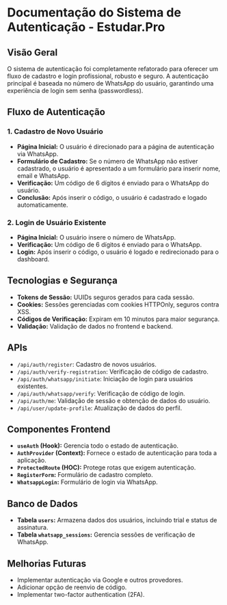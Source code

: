 # Documentação do Sistema de Autenticação - Estudar.Pro

## Visão Geral

O sistema de autenticação foi completamente refatorado para oferecer um fluxo de cadastro e login profissional, robusto e seguro. A autenticação principal é baseada no número de WhatsApp do usuário, garantindo uma experiência de login sem senha (passwordless).

## Fluxo de Autenticação

### 1. Cadastro de Novo Usuário

- **Página Inicial:** O usuário é direcionado para a página de autenticação via WhatsApp.
- **Formulário de Cadastro:** Se o número de WhatsApp não estiver cadastrado, o usuário é apresentado a um formulário para inserir nome, email e WhatsApp.
- **Verificação:** Um código de 6 dígitos é enviado para o WhatsApp do usuário.
- **Conclusão:** Após inserir o código, o usuário é cadastrado e logado automaticamente.

### 2. Login de Usuário Existente

- **Página Inicial:** O usuário insere o número de WhatsApp.
- **Verificação:** Um código de 6 dígitos é enviado para o WhatsApp.
- **Login:** Após inserir o código, o usuário é logado e redirecionado para o dashboard.

## Tecnologias e Segurança

- **Tokens de Sessão:** UUIDs seguros gerados para cada sessão.
- **Cookies:** Sessões gerenciadas com cookies HTTPOnly, seguros contra XSS.
- **Códigos de Verificação:** Expiram em 10 minutos para maior segurança.
- **Validação:** Validação de dados no frontend e backend.

## APIs

- `/api/auth/register`: Cadastro de novos usuários.
- `/api/auth/verify-registration`: Verificação de código de cadastro.
- `/api/auth/whatsapp/initiate`: Iniciação de login para usuários existentes.
- `/api/auth/whatsapp/verify`: Verificação de código de login.
- `/api/auth/me`: Validação de sessão e obtenção de dados do usuário.
- `/api/user/update-profile`: Atualização de dados do perfil.

## Componentes Frontend

- **`useAuth` (Hook):** Gerencia todo o estado de autenticação.
- **`AuthProvider` (Context):** Fornece o estado de autenticação para toda a aplicação.
- **`ProtectedRoute` (HOC):** Protege rotas que exigem autenticação.
- **`RegisterForm`:** Formulário de cadastro completo.
- **`WhatsappLogin`:** Formulário de login via WhatsApp.

## Banco de Dados

- **Tabela `users`:** Armazena dados dos usuários, incluindo trial e status de assinatura.
- **Tabela `whatsapp_sessions`:** Gerencia sessões de verificação de WhatsApp.

## Melhorias Futuras

- Implementar autenticação via Google e outros provedores.
- Adicionar opção de reenvio de código.
- Implementar two-factor authentication (2FA).


